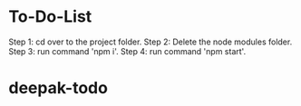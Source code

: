 ﻿# To-Do-List
Step 1: cd over to the project folder.
Step 2: Delete the node modules folder.
Step 3: run command 'npm i'.
Step 4: run command 'npm start'.




# deepak-todo
